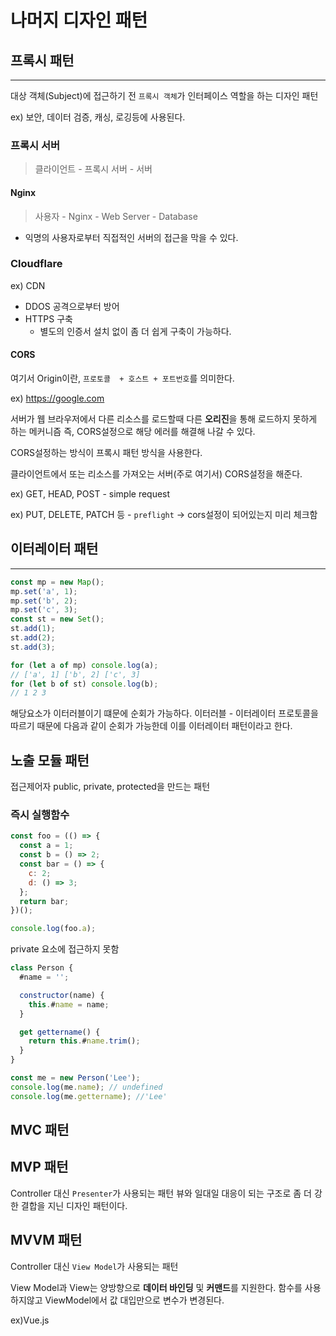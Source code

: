 # 나머지 디자인 패턴

## 프록시 패턴

---

대상 객체(Subject)에 접근하기 전 `프록시 객체`가 인터페이스 역할을 하는 디자인 패턴

ex) 보안, 데이터 검증, 캐싱, 로깅등에 사용된다.

### 프록시 서버

> 클라이언트 - 프록시 서버 - 서버

#### Nginx

> 사용자 - Nginx - Web Server - Database

- 익명의 사용자로부터 직접적인 서버의 접근을 막을 수 있다.

### Cloudflare

ex) CDN

- DDOS 공격으로부터 방어
- HTTPS 구축
  - 별도의 인증서 설치 없이 좀 더 쉽게 구축이 가능하다.

#### CORS

여기서 Origin이란, `프로토콜  + 호스트 + 포트번호`를 의미한다.

ex) https://google.com

서버가 웹 브라우저에서 다른 리소스를 로드할때 다른 **오리진**을 통해 로드하지 못하게 하는 메커니즘
즉, CORS설정으로 해당 에러를 해결해 나갈 수 있다.

CORS설정하는 방식이 프록시 패턴 방식을 사용한다.

클라이언트에서 또는 리소스를 가져오는 서버(주로 여기서) CORS설정을 해준다.

ex) GET, HEAD, POST - simple request

ex) PUT, DELETE, PATCH 등 - `preflight` -> cors설정이 되어있는지 미리 체크함

## 이터레이터 패턴

---

```javascript
const mp = new Map();
mp.set('a', 1);
mp.set('b', 2);
mp.set('c', 3);
const st = new Set();
st.add(1);
st.add(2);
st.add(3);

for (let a of mp) console.log(a);
// ['a', 1] ['b', 2] ['c', 3]
for (let b of st) console.log(b);
// 1 2 3
```

해당요소가 이터러블이기 떄문에 순회가 가능하다.
이터러블 - 이터레이터 프로토콜을 따르기 때문에 다음과 같이 순회가 가능한데 이를 이터레이터 패턴이라고 한다.

## 노출 모듈 패턴

접근제어자 public, private, protected을 만드는 패턴

### 즉시 실행함수

```javascript
const foo = (() => {
  const a = 1;
  const b = () => 2;
  const bar = () => {
    c: 2;
    d: () => 3;
  };
  return bar;
})();

console.log(foo.a);
```

private 요소에 접근하지 못함

```javascript
class Person {
  #name = '';

  constructor(name) {
    this.#name = name;
  }

  get gettername() {
    return this.#name.trim();
  }
}

const me = new Person('Lee');
console.log(me.name); // undefined
console.log(me.gettername); //'Lee'
```

## MVC 패턴

## MVP 패턴

Controller 대신 `Presenter`가 사용되는 패턴
뷰와 일대일 대응이 되는 구조로 좀 더 강한 결합을 지닌 디자인 패턴이다.

## MVVM 패턴

Controller 대신 `View Model`가 사용되는 패턴

View Model과 View는 양방향으로 **데이터 바인딩** 및 **커맨드**를 지원한다.
함수를 사용하지않고 ViewModel에서 값 대입만으로 변수가 변경된다.

ex)Vue.js
